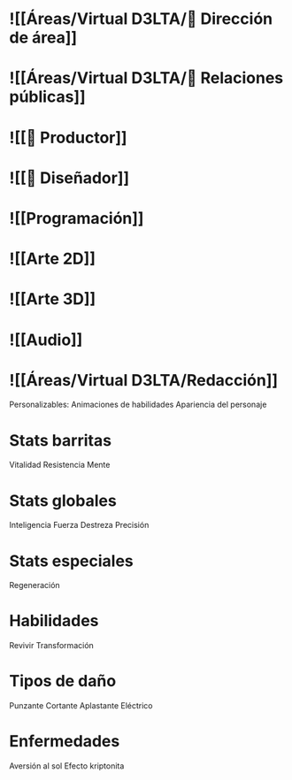 # ![[Áreas/Virtual D3LTA/🔶 Dirección de área]]

# ![[Áreas/Virtual D3LTA/🔸 Relaciones públicas]]

# ![[🔹 Productor]]

# ![[🔹 Diseñador]]

# ![[Programación]]

# ![[Arte 2D]]

# ![[Arte 3D]]

# ![[Audio]]

# ![[Áreas/Virtual D3LTA/Redacción]]

Personalizables:
Animaciones de habilidades
Apariencia del personaje

# Stats barritas
Vitalidad
Resistencia
Mente

# Stats globales
Inteligencia
Fuerza
Destreza
Precisión

# Stats especiales
Regeneración

# Habilidades
Revivir
Transformación

# Tipos de daño
Punzante
Cortante
Aplastante
Eléctrico

# Enfermedades
Aversión al sol
Efecto kriptonita